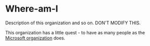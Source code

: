 # Where-am-I
Description of this organization and so on. DON'T MODIFY THIS.

This organization has a little quest - to have as many people as the [Microsoft organization](https://github.com/orgs/microsoft/people) does.
